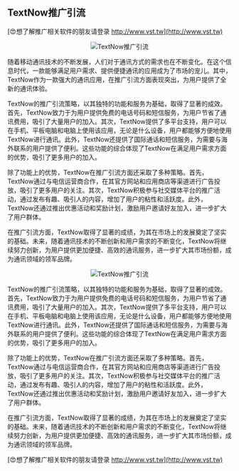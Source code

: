 ## **TextNow推广引流**

[😍想了解推广相关软件的朋友请登录 http://www.vst.tw](http://www.vst.tw)

 <center><img src="https://vst.tw/MP4/tuiguang/png/3.png" alt="TextNow推广引流"></center>

随着移动通讯技术的不断发展，人们对于通讯方式的需求也在不断变化。在这个信息时代，一款能够满足用户需求、提供便捷通讯的应用成为了市场的宠儿。其中，TextNow作为一款强大的通讯应用，在推广引流方面表现突出，为用户提供了全新的通讯体验。

TextNow的推广引流策略，以其独特的功能和服务为基础，取得了显著的成效。首先，TextNow致力于为用户提供免费的电话号码和短信服务，为用户节省了通讯费用，吸引了大量用户的加入。其次，TextNow提供了多平台支持，用户可以在手机、平板电脑和电脑上使用该应用，无论是什么设备，用户都能够方便地使用TextNow进行通讯。此外，TextNow还提供了国际通话和短信服务，为需要与海外联系的用户提供了便利。这些功能的综合体现了TextNow在满足用户需求方面的优势，吸引了更多用户的加入。

除了功能上的优势，TextNow在推广引流方面还采取了多种策略。首先，TextNow通过与电信运营商合作，在其官方网站和应用商店等渠道进行广告投放，吸引了更多用户的关注。其次，TextNow积极参与社交媒体平台的推广活动，通过发布有趣、吸引人的内容，增加了用户的粘性和活跃度。此外，TextNow还通过推出优惠活动和奖励计划，激励用户邀请好友加入，进一步扩大了用户群体。

在推广引流方面，TextNow取得了显著的成绩，为其在市场上的发展奠定了坚实的基础。未来，随着通讯技术的不断创新和用户需求的不断变化，TextNow将继续努力创新，为用户提供更加便捷、高效的通讯服务，进一步扩大其市场份额，成为通讯领域的领军品牌。

 <center><img src="https://vst.tw/MP4/tuiguang/png/6.png" alt="TextNow推广引流"></center>

TextNow的推广引流策略，以其独特的功能和服务为基础，取得了显著的成效。首先，TextNow致力于为用户提供免费的电话号码和短信服务，为用户节省了通讯费用，吸引了大量用户的加入。其次，TextNow提供了多平台支持，用户可以在手机、平板电脑和电脑上使用该应用，无论是什么设备，用户都能够方便地使用TextNow进行通讯。此外，TextNow还提供了国际通话和短信服务，为需要与海外联系的用户提供了便利。这些功能的综合体现了TextNow在满足用户需求方面的优势，吸引了更多用户的加入。

除了功能上的优势，TextNow在推广引流方面还采取了多种策略。首先，TextNow通过与电信运营商合作，在其官方网站和应用商店等渠道进行广告投放，吸引了更多用户的关注。其次，TextNow积极参与社交媒体平台的推广活动，通过发布有趣、吸引人的内容，增加了用户的粘性和活跃度。此外，TextNow还通过推出优惠活动和奖励计划，激励用户邀请好友加入，进一步扩大了用户群体。

在推广引流方面，TextNow取得了显著的成绩，为其在市场上的发展奠定了坚实的基础。未来，随着通讯技术的不断创新和用户需求的不断变化，TextNow将继续努力创新，为用户提供更加便捷、高效的通讯服务，进一步扩大其市场份额，成为通讯领域的领军品牌。

[😍想了解推广相关软件的朋友请登录 http://www.vst.tw](http://www.vst.tw)



